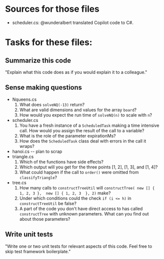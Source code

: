 # Sources for those files

* scheduler.cs: @wunderalbert translated Copilot code to C#.

# Tasks for these files:

## Summarize this code

"Explain what this code does as if you would explain it to a colleague."

## Sense making questions

* Nqueens.cs
  1. What does `solveNQ(-13)` return? 
  2. What are valid dimensions and values for the array `board`?
  3. How would you expect the run time of `solveNQ(n)` to scale with `n`?
* scheduler.cs
  1. You have a fresh instance of a `ScheduledTask` making a time intensive call. How would you assign the result of the call to a variable?
  2. What is the role of the parameter expirationMs?
  3. How does the `ScheduledTask` class deal with errors in the call it wraps?
* hanoi.cs -- plan to scrap
* triangle.cs
  1. Which of the functions have side effects?
  2. Which output will you get for the three points [1, 2], [1, 3], and [1, 4]?
  3. What could happen if the call to `order()` were omitted from `classifyTriangle`?
* tree.cs
  1. How many calls to `constructTreeUtil` will `constructTree( new [] { 1, 2, 3 },  new [] { 1, 2, 3  }, 2)` make?
  2. Under which conditions could the check `if (i <= h)` in `constructTreeUtil` be false?
  3. A part of the code you don't have direct access to has called `constructTree` with unknown parameters. What can you find out about those parameters?

## Write unit tests

"Write one or two unit tests for relevant aspects of this code. Feel free to skip test framework boilerplate."
